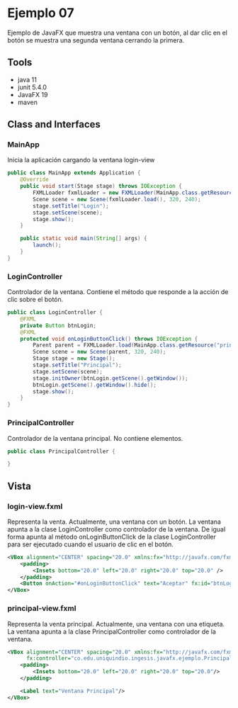 # Ejemplo 07
Ejemplo de JavaFX que muestra una ventana con un botón, al dar clic en el botón se muestra una segunda ventana cerrando la primera.

## Tools

- java 11
- junit 5.4.0
- JavaFX 19
- maven


## Class and Interfaces

### MainApp
Inicia la aplicación cargando la ventana login-view

```java
public class MainApp extends Application {
    @Override
    public void start(Stage stage) throws IOException {
        FXMLLoader fxmlLoader = new FXMLLoader(MainApp.class.getResource("login-view.fxml"));
        Scene scene = new Scene(fxmlLoader.load(), 320, 240);
        stage.setTitle("Login");
        stage.setScene(scene);
        stage.show();
    }

    public static void main(String[] args) {
        launch();
    }
}
```


### LoginController
Controlador de la ventana. Contiene el método que responde a la acción de clic sobre el botón. 

```java
public class LoginController {
    @FXML
    private Button btnLogin;
    @FXML
    protected void onLoginButtonClick() throws IOException {
        Parent parent = FXMLLoader.load(MainApp.class.getResource("principal-view.fxml"));
        Scene scene = new Scene(parent, 320, 240);
        Stage stage = new Stage();
        stage.setTitle("Principal");
        stage.setScene(scene);
        stage.initOwner(btnLogin.getScene().getWindow());
        btnLogin.getScene().getWindow().hide();
        stage.show();
    }
}
```
### PrincipalController
Controlador de la ventana principal. No contiene elementos.

```java
public class PrincipalController {

}
```
## Vista

### login-view.fxml
Representa la venta. Actualmente, una ventana con un botón. La ventana apunta a la clase LoginController como controlador de la ventana.
De igual forma apunta al método onLoginButtonClick de la clase LoginController para ser ejecutado cuando el usuario de clic en el botón.

```xml
<VBox alignment="CENTER" spacing="20.0" xmlns:fx="http://javafx.com/fxml/1" xmlns="http://javafx.com/javafx/18" fx:controller="co.edu.uniquindio.ingesis.javafx.ejemplo.LoginController">
    <padding>
        <Insets bottom="20.0" left="20.0" right="20.0" top="20.0" />
    </padding>
    <Button onAction="#onLoginButtonClick" text="Aceptar" fx:id="btnLogin" />
</VBox>
```

### principal-view.fxml
Representa la venta principal. Actualmente, una ventana con una etiqueta. La ventana apunta a la clase PrincipalController como controlador de la ventana.

```xml
<VBox alignment="CENTER" spacing="20.0" xmlns:fx="http://javafx.com/fxml"
      fx:controller="co.edu.uniquindio.ingesis.javafx.ejemplo.PrincipalController">
    <padding>
        <Insets bottom="20.0" left="20.0" right="20.0" top="20.0"/>
    </padding>

    <Label text="Ventana Principal"/>
</VBox>
```
